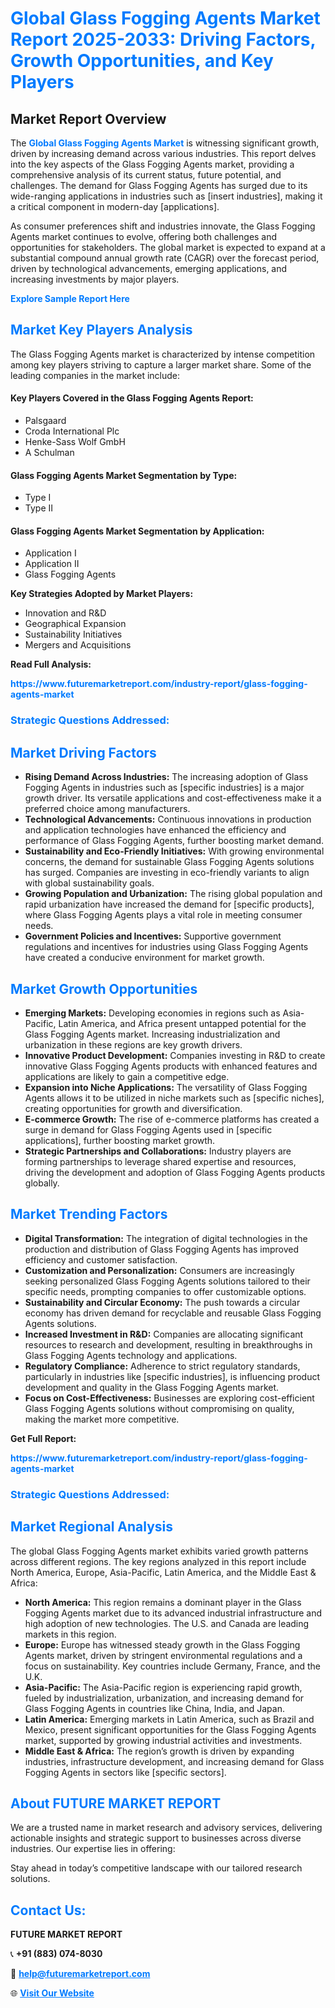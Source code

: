 <h1 style="color: #007BFF;">Global Glass Fogging Agents Market Report 2025-2033: Driving Factors, Growth Opportunities, and Key Players</h1>

<section id="overview">
<h2>Market Report Overview</h2>
<p>The <a href="https://www.futuremarketreport.com/industry-report/glass-fogging-agents-market" style="color: #007BFF; text-decoration: none;"><strong>Global Glass Fogging Agents Market</strong></a> is witnessing significant growth, driven by increasing demand across various industries. This report delves into the key aspects of the Glass Fogging Agents market, providing a comprehensive analysis of its current status, future potential, and challenges. The demand for Glass Fogging Agents has surged due to its wide-ranging applications in industries such as [insert industries], making it a critical component in modern-day [applications].</p>
<p>As consumer preferences shift and industries innovate, the Glass Fogging Agents market continues to evolve, offering both challenges and opportunities for stakeholders. The global market is expected to expand at a substantial compound annual growth rate (CAGR) over the forecast period, driven by technological advancements, emerging applications, and increasing investments by major players.</p>
</section>

<section id="overview">
<p><a href="https://www.futuremarketreport.com/request-sample/reportId=119775" style="color: #007BFF; text-decoration: none;"><strong>Explore Sample Report Here</strong></a></p>
</section>

<section id="key-players">
<h2 style="color: #007BFF;">Market Key Players Analysis</h2>
<p>The Glass Fogging Agents market is characterized by intense competition among key players striving to capture a larger market share. Some of the leading companies in the market include:</p>
<h4>Key Players Covered in the Glass Fogging Agents Report:</h4>
<ul><li>Palsgaard</li><li>Croda International Plc</li><li>Henke-Sass Wolf GmbH</li><li>A Schulman</li></ul>
<h4>Glass Fogging Agents Market Segmentation by Type:</h4>
<ul><li>Type I</li><li>Type II</li></ul>

<h4>Glass Fogging Agents Market Segmentation by Application:</h4>
<ul><li>Application I</li><li>Application II</li><li>Glass Fogging Agents</li></ul>
<p><strong>Key Strategies Adopted by Market Players:</strong></p>
<ul>
<li>Innovation and R&D</li>
<li>Geographical Expansion</li>
<li>Sustainability Initiatives</li>
<li>Mergers and Acquisitions</li>
</ul>
</section>

<section>
<p><strong>Read Full Analysis: </strong></p><a href="https://www.futuremarketreport.com/industry-report/glass-fogging-agents-market" style="color: #007BFF; text-decoration: none;"><strong>https://www.futuremarketreport.com/industry-report/glass-fogging-agents-market</strong></a>
<h3 style="color: #007BFF;">Strategic Questions Addressed:</h3>
</section>

<section id="driving-factors">
<h2 style="color: #007BFF;">Market Driving Factors</h2>
<ul>
<li><strong>Rising Demand Across Industries:</strong> The increasing adoption of Glass Fogging Agents in industries such as [specific industries] is a major growth driver. Its versatile applications and cost-effectiveness make it a preferred choice among manufacturers.</li>
<li><strong>Technological Advancements:</strong> Continuous innovations in production and application technologies have enhanced the efficiency and performance of Glass Fogging Agents, further boosting market demand.</li>
<li><strong>Sustainability and Eco-Friendly Initiatives:</strong> With growing environmental concerns, the demand for sustainable Glass Fogging Agents solutions has surged. Companies are investing in eco-friendly variants to align with global sustainability goals.</li>
<li><strong>Growing Population and Urbanization:</strong> The rising global population and rapid urbanization have increased the demand for [specific products], where Glass Fogging Agents plays a vital role in meeting consumer needs.</li>
<li><strong>Government Policies and Incentives:</strong> Supportive government regulations and incentives for industries using Glass Fogging Agents have created a conducive environment for market growth.</li>
</ul>
</section>

<section id="growth-opportunities">
<h2 style="color: #007BFF;">Market Growth Opportunities</h2>
<ul>
<li><strong>Emerging Markets:</strong> Developing economies in regions such as Asia-Pacific, Latin America, and Africa present untapped potential for the Glass Fogging Agents market. Increasing industrialization and urbanization in these regions are key growth drivers.</li>
<li><strong>Innovative Product Development:</strong> Companies investing in R&D to create innovative Glass Fogging Agents products with enhanced features and applications are likely to gain a competitive edge.</li>
<li><strong>Expansion into Niche Applications:</strong> The versatility of Glass Fogging Agents allows it to be utilized in niche markets such as [specific niches], creating opportunities for growth and diversification.</li>
<li><strong>E-commerce Growth:</strong> The rise of e-commerce platforms has created a surge in demand for Glass Fogging Agents used in [specific applications], further boosting market growth.</li>
<li><strong>Strategic Partnerships and Collaborations:</strong> Industry players are forming partnerships to leverage shared expertise and resources, driving the development and adoption of Glass Fogging Agents products globally.</li>
</ul>
</section>

<section id="trending-factors">
<h2 style="color: #007BFF;">Market Trending Factors</h2>
<ul>
<li><strong>Digital Transformation:</strong> The integration of digital technologies in the production and distribution of Glass Fogging Agents has improved efficiency and customer satisfaction.</li>
<li><strong>Customization and Personalization:</strong> Consumers are increasingly seeking personalized Glass Fogging Agents solutions tailored to their specific needs, prompting companies to offer customizable options.</li>
<li><strong>Sustainability and Circular Economy:</strong> The push towards a circular economy has driven demand for recyclable and reusable Glass Fogging Agents solutions.</li>
<li><strong>Increased Investment in R&D:</strong> Companies are allocating significant resources to research and development, resulting in breakthroughs in Glass Fogging Agents technology and applications.</li>
<li><strong>Regulatory Compliance:</strong> Adherence to strict regulatory standards, particularly in industries like [specific industries], is influencing product development and quality in the Glass Fogging Agents market.</li>
<li><strong>Focus on Cost-Effectiveness:</strong> Businesses are exploring cost-efficient Glass Fogging Agents solutions without compromising on quality, making the market more competitive.</li>
</ul>
</section>

<section>
<p><strong>Get Full Report: </strong></p><a href="https://www.futuremarketreport.com/industry-report/glass-fogging-agents-market" style="color: #007BFF; text-decoration: none;"><strong>https://www.futuremarketreport.com/industry-report/glass-fogging-agents-market</strong></a>
<h3 style="color: #007BFF;">Strategic Questions Addressed:</h3>
</section>


<section id="regional-analysis">
<h2 style="color: #007BFF;">Market Regional Analysis</h2>
<p>The global Glass Fogging Agents market exhibits varied growth patterns across different regions. The key regions analyzed in this report include North America, Europe, Asia-Pacific, Latin America, and the Middle East & Africa:</p>
<ul>
<li><strong>North America:</strong> This region remains a dominant player in the Glass Fogging Agents market due to its advanced industrial infrastructure and high adoption of new technologies. The U.S. and Canada are leading markets in this region.</li>
<li><strong>Europe:</strong> Europe has witnessed steady growth in the Glass Fogging Agents market, driven by stringent environmental regulations and a focus on sustainability. Key countries include Germany, France, and the U.K.</li>
<li><strong>Asia-Pacific:</strong> The Asia-Pacific region is experiencing rapid growth, fueled by industrialization, urbanization, and increasing demand for Glass Fogging Agents in countries like China, India, and Japan.</li>
<li><strong>Latin America:</strong> Emerging markets in Latin America, such as Brazil and Mexico, present significant opportunities for the Glass Fogging Agents market, supported by growing industrial activities and investments.</li>
<li><strong>Middle East & Africa:</strong> The region’s growth is driven by expanding industries, infrastructure development, and increasing demand for Glass Fogging Agents in sectors like [specific sectors].</li>
</ul>
</section>

<footer>
<h2 style="color: #007BFF;">About FUTURE MARKET REPORT</h2>
<p>We are a trusted name in market research and advisory services, delivering actionable insights and strategic support to businesses across diverse industries. Our expertise lies in offering:</p>

<p>Stay ahead in today’s competitive landscape with our tailored research solutions.</p>

<h2 style="color: #007BFF;">Contact Us:</h2>
<p><strong>FUTURE MARKET REPORT</strong></p>
<p>📞 <strong>+91 (883) 074-8030</strong></p>
<p>📧 <strong><a href="mailto:help@futuremarketreport.com" style="color: #007BFF;">help@futuremarketreport.com</a></strong></p>
<p>🌐 <strong><a href="https://www.futuremarketreport.com/" style="color: #007BFF;">Visit Our Website</a></strong></p>
</footer>
